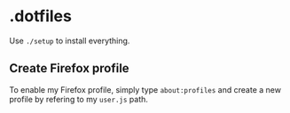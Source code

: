 # .dotfiles

Use `./setup` to install everything.

## Create Firefox profile
To enable my Firefox profile, simply type `about:profiles` and create a new
profile by refering to my `user.js` path.
